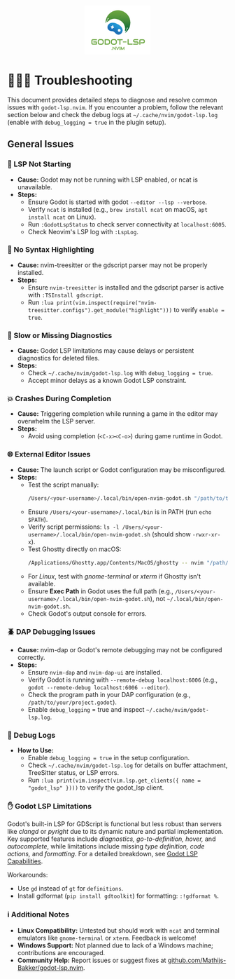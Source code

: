 <div align="center"><img src="../assets/logo_godot-lsp-nvim.svg" width="150"></div>

# 🕵🏻‍♂️ Troubleshooting

This document provides detailed steps to diagnose and resolve common issues with `godot-lsp.nvim`. If you encounter a problem, follow the relevant section below and check the debug logs at `~/.cache/nvim/godot-lsp.log` (enable with `debug_logging = true` in the plugin setup).

## General Issues

### 🚦 LSP Not Starting

-   **Cause:** Godot may not be running with LSP enabled, or ncat is unavailable.
-   **Steps:**
    -   Ensure Godot is started with godot `--editor --lsp --verbose`.
    -   Verify `ncat` is installed (e.g., `brew install ncat` on macOS, `apt install ncat` on Linux).
    -   Run `:GodotLspStatus` to check server connectivity at `localhost:6005`.
    -   Check Neovim's LSP log with `:LspLog`.

### 🌟 No Syntax Highlighting

-   **Cause:** nvim-treesitter or the gdscript parser may not be properly installed.
-   **Steps:**
    -   Ensure `nvim-treesitter` is installed and the gdscript parser is active with `:TSInstall gdscript`.
    -   Run `:lua print(vim.inspect(require("nvim-treesitter.configs").get_module("highlight")))` to verify `enable = true`.

### 🐢 Slow or Missing Diagnostics

-   **Cause:** Godot LSP limitations may cause delays or persistent diagnostics for deleted files.
-   **Steps:**
    -   Check `~/.cache/nvim/godot-lsp.log` with `debug_logging = true`.
    -   Accept minor delays as a known Godot LSP constraint.

### 💥 Crashes During Completion

-   **Cause:** Triggering completion while running a game in the editor may overwhelm the LSP server.
-   **Steps:**
    -   Avoid using completion (`<C-x><C-o>`) during game runtime in Godot.

### 🌐 External Editor Issues

-   **Cause:** The launch script or Godot configuration may be misconfigured.
-   **Steps:**
    -   Test the script manually:
        ```bash
        /Users/<your-username>/.local/bin/open-nvim-godot.sh "/path/to/test script.gd" 10 5
        ```
    -   Ensure `/Users/<your-username>/.local/bin` is in PATH (run `echo $PATH`).
    -   Verify script permissions: `ls -l /Users/<your-username>/.local/bin/open-nvim-godot.sh` (should show `-rwxr-xr-x`).
    -   Test Ghostty directly on macOS:
        ```bash 
        /Applications/Ghostty.app/Contents/MacOS/ghostty -- nvim "/path/to/test script.gd" +10:5
        ```
    -   For _Linux_, test with _gnome-terminal_ or _xterm_ if Ghostty isn't available.
    -   Ensure **Exec Path** in Godot uses the full path (e.g., `/Users/<your-username>/.local/bin/open-nvim-godot.sh`), not `~/.local/bin/open-nvim-godot.sh`.
    -   Check Godot's output console for errors.

### 🪲 DAP Debugging Issues

-   **Cause:** nvim-dap or Godot's remote debugging may not be configured correctly.
-   **Steps:**
    -   Ensure `nvim-dap` and `nvim-dap-ui` are installed.
    -   Verify Godot is running with `--remote-debug localhost:6006` (e.g., `godot --remote-debug localhost:6006 --editor`).
    -   Check the program path in your DAP configuration (e.g., `/path/to/your/project.godot`).
    -   Enable `debug_logging` = true and inspect `~/.cache/nvim/godot-lsp.log`.

### 📝 Debug Logs

-   **How to Use:**
    -   Enable `debug_logging = true` in the setup configuration.
    -   Check `~/.cache/nvim/godot-lsp.log` for details on buffer attachment, TreeSitter status, or LSP errors.
    -   Run `:lua print(vim.inspect(vim.lsp.get_clients({ name = "godot_lsp" })))` to verify the godot_lsp client.

### ✋ Godot LSP Limitations

Godot's built-in LSP for GDScript is functional but less robust than servers like _clangd_ or _pyright_ due to its dynamic nature and partial implementation. Key supported features include _diagnostics, go-to-definition, hover,_ and _autocomplete_, while limitations include missing _type definition, code actions,_ and _formatting_. For a detailed breakdown, see [Godot LSP Capabilities](godot_lsp_capabilities.md). 

Workarounds:
-   Use `gd` instead of `gt` for `definitions`.
-   Install gdformat (`pip install gdtoolkit`) for formatting: `:!gdformat %`.

### ℹ️ Additional Notes

-   **Linux Compatibility:** Untested but should work with `ncat` and terminal emulators like `gnome-terminal` or `xterm`. Feedback is welcome!
-   **Windows Support:** Not planned due to lack of a Windows machine; contributions are encouraged.
-   **Community Help:** Report issues or suggest fixes at [github.com/Mathijs-Bakker/godot-lsp.nvim](https://github.com/Mathijs-Bakker/godot-lsp.nvim).
